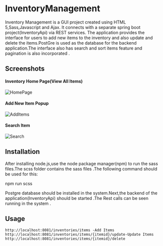 # InventoryManagement

Inventory Management is a GUI project created using HTML 5,Sass,Javascript and Ajax. It connects with a separate spring boot project(InventoryApi) via REST services.
The application provides the interface for users to add new items to the inventory and also update and delete the items.PostGre is used as the database for the backend application.The interface also has search and sort items feature and pagination is also incorporated .

## Screenshots
#### Inventory Home Page(View All Items)
![HomePage](https://user-images.githubusercontent.com/29458723/103462898-84496380-4cf6-11eb-9fea-4dc386e5f114.png)

#### Add New Item Popup
![AddItems](https://user-images.githubusercontent.com/29458723/103462896-801d4600-4cf6-11eb-9490-cd6fb071889e.png)

#### Search Item
![Search](https://user-images.githubusercontent.com/29458723/103462900-86132700-4cf6-11eb-960d-97f69ca52c7c.png)


## Installation

After installing node.js,use the node package manager(npm) to run the sass files.The scss folder contains the sass files .The following command should be used for this:

npm run scss

Postgre database should be installed in the system.Next,the backend of the application(InventoryApi) should be started .The Rest calls can be seen running in the system .

## Usage

```
http://localhost:8081/inventories/items -Add Items
http://localhost:8081/inventories/items/{itemid}/update-Update Items
http://localhost:8081/inventories/items/{itemid}/delete

```
